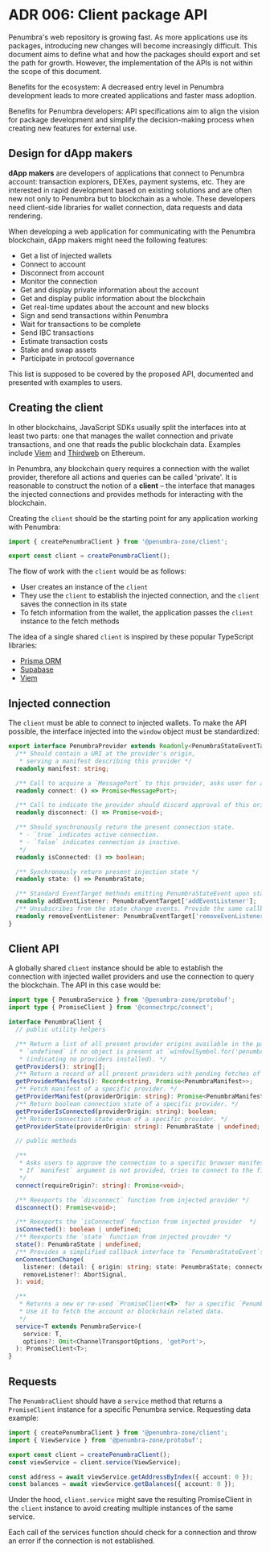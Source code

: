# ADR 006: Client package API

Penumbra's web repository is growing fast. As more applications use its packages, introducing new changes will become increasingly difficult. This document aims to define what and how the packages should export and set the path for growth. However, the implementation of the APIs is not within the scope of this document.

Benefits for the ecosystem: A decreased entry level in Penumbra development leads to more created applications and faster mass adoption.

Benefits for Penumbra developers: API specifications aim to align the vision for package development and simplify the decision-making process when creating new features for external use.

## Design for dApp makers

**dApp makers** are developers of applications that connect to Penumbra account: transaction explorers, DEXes, payment systems, etc. They are interested in rapid development based on existing solutions and are often new not only to Penumbra but to blockchain as a whole. These developers need client-side libraries for wallet connection, data requests and data rendering.

When developing a web application for communicating with the Penumbra blockchain, dApp makers might need the following features:

- Get a list of injected wallets
- Connect to account
- Disconnect from account
- Monitor the connection
- Get and display private information about the account
- Get and display public information about the blockchain
- Get real-time updates about the account and new blocks
- Sign and send transactions within Penumbra
- Wait for transactions to be complete
- Send IBC transactions
- Estimate transaction costs
- Stake and swap assets
- Participate in protocol governance

This list is supposed to be covered by the proposed API, documented and presented with examples to users.

## Creating the client

In other blockchains, JavaScript SDKs usually split the interfaces into at least two parts: one that manages the wallet connection and private transactions, and one that reads the public blockchain data. Examples include [Viem](https://viem.sh/docs/clients/intro) and [Thirdweb](https://portal.thirdweb.com/typescript/v5/client) on Ethereum.

In Penumbra, any blockchain query requires a connection with the wallet provider, therefore all actions and
queries can be called 'private'. It is reasonable to construct the notion of a **client** – the interface
that manages the injected connections and provides methods for interacting with the blockchain.

Creating the `client` should be the starting point for any application working with Penumbra:

```ts
import { createPenumbraClient } from '@penumbra-zone/client';

export const client = createPenumbraClient();
```

The flow of work with the `client` would be as follows:

- User creates an instance of the `client`
- They use the `client` to establish the injected connection, and the `client` saves the connection in its state
- To fetch information from the wallet, the application passes the `client` instance to the fetch methods

The idea of a single shared `client` is inspired by these popular TypeScript libraries:

- [Prisma ORM](https://www.prisma.io/docs/orm/prisma-client/setup-and-configuration/instantiate-prisma-client)
- [Supabase](https://supabase.com/docs/reference/javascript/initializing)
- [Viem](https://viem.sh/docs/clients/intro)

## Injected connection

The `client` must be able to connect to injected wallets. To make the API possible, the interface injected into the `window` object must be standardized:

```ts
export interface PenumbraProvider extends Readonly<PenumbraStateEventTarget> {
  /** Should contain a URI at the provider's origin,
   * serving a manifest describing this provider */
  readonly manifest: string;

  /** Call to acquire a `MessagePort` to this provider, asks user for approval if wasn't connected before */
  readonly connect: () => Promise<MessagePort>;

  /** Call to indicate the provider should discard approval of this origin. */
  readonly disconnect: () => Promise<void>;

  /** Should synchronously return the present connection state.
   * - `true` indicates active connection.
   * - `false` indicates connection is inactive.
   */
  readonly isConnected: () => boolean;

  /** Synchronously return present injection state */
  readonly state: () => PenumbraState;

  /** Standard EventTarget methods emitting PenumbraStateEvent upon state changes */
  readonly addEventListener: PenumbraEventTarget['addEventListener'];
  /** Unsubscribes from the state change events. Provide the same callback as in `addEventListener` */
  readonly removeEventListener: PenumbraEventTarget['removeEvenListener'];
}
```

## Client API

A globally shared `client` instance should be able to establish the connection with
injected wallet providers and use the connection to query the blockchain. The API in this case would be:

```ts
import type { PenumbraService } from '@penumbra-zone/protobuf';
import type { PromiseClient } from '@connectrpc/connect';

interface PenumbraClient {
  // public utility helpers

  /** Return a list of all present provider origins available in the page, or
   * `undefined` if no object is present at `window[Symbol.for('penumbra')]`
   * (indicating no providers installed). */
  getProviders(): string[];
  /** Return a record of all present providers with pending fetches of their manifests. */
  getProviderManifests(): Record<string, Promise<PenumbraManifest>>;
  /** Fetch manifest of a specific provider. */
  getProviderManifest(providerOrigin: string): Promise<PenumbraManifest>;
  /** Return boolean connection state of a specific provider. */
  getProviderIsConnected(providerOrigin: string): boolean;
  /** Return connection state enum of a specific provider. */
  getProviderState(providerOrigin: string): PenumbraState | undefined;

  // public methods

  /**
   * Asks users to approve the connection to a specific browser manifest URL.
   * If `manifest` argument is not provided, tries to connect to the first injected provider.
   */
  connect(requireOrigin?: string): Promise<void>;

  /** Reexports the `disconnect` function from injected provider */
  disconnect(): Promise<void>;

  /** Reexports the `isConnected` function from injected provider  */
  isConnected(): boolean | undefined;
  /** Reexports the `state` function from injected provider */
  state(): PenumbraState | undefined;
  /** Provides a simplified callback interface to `PenumbraStateEvent`s. */
  onConnectionChange(
    listener: (detail: { origin: string; state: PenumbraState; connected: boolean }) => void,
    removeListener?: AbortSignal,
  ): void;

  /**
   * Returns a new or re-used `PromiseClient<T>` for a specific `PenumbraService`.
   * Use it to fetch the account or blockchain related data.
   */
  service<T extends PenumbraService>(
    service: T,
    options?: Omit<ChannelTransportOptions, 'getPort'>,
  ): PromiseClient<T>;
}
```

## Requests

The `PenumbraClient` should have a `service` method that returns a `PromiseClient` instance for a specific Penumbra service. Requesting data example:

```ts
import { createPenumbraClient } from '@penumbra-zone/client';
import { ViewService } from '@penumbra-zone/protobuf';

export const client = createPenumbraClient();
const viewService = client.service(ViewService);

const address = await viewService.getAddressByIndex({ account: 0 });
const balances = await viewService.getBalances({ account: 0 });
```

Under the hood, `client.service` might save the resulting PromiseClient in the `client` instance to avoid creating multiple instances of the same service.

Each call of the services function should check for a connection and throw an error if the connection is not established.
